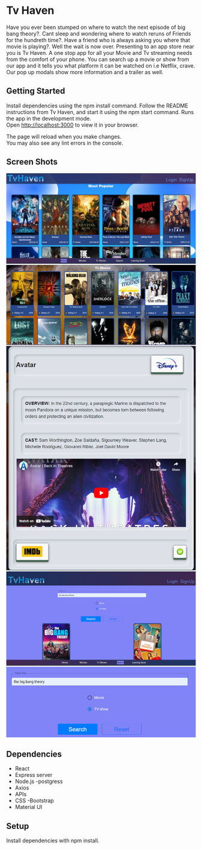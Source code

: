 # Tv Haven
 Have you ever been stumped on where to watch the next episode of big bang theory?. Cant sleep and wondering where to watch reruns of Friends for the hundreth time?. Have a friend who is always asking you where that movie is playing?. Well the wait is now over. Presenting to an app store near you is Tv Haven. A one stop app for all your Movie and Tv streaming needs from the comfort of your phone. You can search up a movie or show from our app and it tells you what platform it can be watched on i.e Netflix, crave. Our pop up modals show more information and a trailer as well.

## Getting Started
Install dependencies using the npm install command.
Follow the README instructions from Tv Haven, and start it using the npm start command.
Runs the app in the development mode.\
Open [http://localhost:3000](http://localhost:3000) to view it in your browser.

The page will reload when you make changes.\
You may also see any lint errors in the console.

## Screen Shots
!["Home Page"](https://github.com/EbeleOTelus/lookup/blob/main/client/src/Components/images/home.jpg)
!["Tv Shows"](https://github.com/EbeleOTelus/lookup/blob/main/client/src/Components/images/tvshows.png)
!["Model"](https://github.com/EbeleOTelus/lookup/blob/main/client/src/Components/images/model.png)
!["Search full page"](https://github.com/EbeleOTelus/lookup/blob/main/client/src/Components/images/Search%20main%20full%20page.PNG)
!["Search field"](https://github.com/EbeleOTelus/lookup/blob/main/client/src/Components/images/search.jpg)

## Dependencies
- React
- Express server
- Node.js
-postgress
- Axios
- APIs
- CSS
-Bootstrap
- Material UI

## Setup
Install dependencies with npm install.



